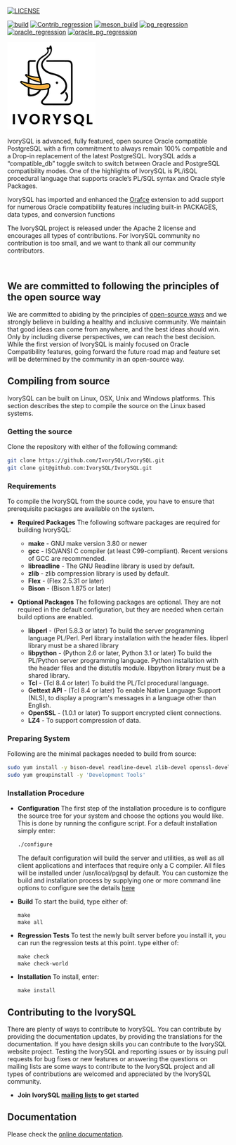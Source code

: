 [![LICENSE](https://img.shields.io/badge/license-Apache--2.0-blue?logo=apache)](https://github.com/IvorySQL/IvorySQL/blob/master/LICENSE)

[![build](https://github.com/IvorySQL/IvorySQL/actions/workflows/build.yml/badge.svg?branch=master&event=push)](https://github.com/IvorySQL/IvorySQL/actions/workflows/build.yml)
[![Contrib_regression](https://github.com/IvorySQL/IvorySQL/actions/workflows/contrib_regression.yml/badge.svg?branch=master&event=push)](https://github.com/IvorySQL/IvorySQL/actions/workflows/contrib_regression.yml)
[![meson_build](https://github.com/IvorySQL/IvorySQL/actions/workflows/meson_build.yml/badge.svg?branch=master&event=push)](https://github.com/IvorySQL/IvorySQL/actions/workflows/meson_build.yml)
[![pg_regression](https://github.com/IvorySQL/IvorySQL/actions/workflows/pg_regression.yml/badge.svg?branch=master&event=push)](https://github.com/IvorySQL/IvorySQL/actions/workflows/pg_regression.yml)
[![oracle_regression](https://github.com/IvorySQL/IvorySQL/actions/workflows/oracle_regression.yml/badge.svg?branch=master&event=push)](https://github.com/IvorySQL/IvorySQL/actions/workflows/oracle_regression.yml)
[![oracle_pg_regression](https://github.com/IvorySQL/IvorySQL/actions/workflows/oracle_pg_regression.yml/badge.svg?branch=master&event=push)](https://github.com/IvorySQL/IvorySQL/actions/workflows/oracle_pg_regression.yml)


![IvorySQL](https://github.com/IvorySQL/Ivory-www/blob/main/static/img/IvorySQL-black.png?raw=true)

IvorySQL is advanced, fully featured, open source Oracle compatible PostgreSQL with a firm commitment to always remain 100% compatible and a Drop-in replacement of the latest PostgreSQL. IvorySQL adds a “compatible_db” toggle switch to switch between Oracle and PostgreSQL compatibility modes.
One of the highlights of IvorySQL is PL/iSQL procedural language that supports oracle’s PL/SQL syntax and Oracle style Packages.

IvorySQL has imported and enhanced the [Orafce](https://github.com/orafce/orafce) extension to add support
for numerous Oracle compatibility features including built-in PACKAGES, data types, and conversion functions

The IvorySQL project is released under the Apache 2 license and encourages all types of contributions. For IvorySQL community no contribution is too small, and we want to thank all our community contributors.

</br>

## We are committed to following the principles of the open source way
We are committed to abiding by the principles of [open-source ways](https://opensource.com/open-source-way) and we strongly believe in building a healthy and inclusive community. We maintain that good ideas can come from anywhere, and the best ideas should win. Only by including diverse perspectives, we can reach the best decision. While the first version of IvorySQL is mainly focused on Oracle Compatibility features, going forward the future road map and feature set will be determined by the community in an open-source way.
</br>

## Compiling from source
IvorySQL can be built on Linux, OSX, Unix and Windows platforms. This section describes the step to compile the source on the Linux based systems.

### Getting the source
Clone the repository with either of the following command:

```bash
git clone https://github.com/IvorySQL/IvorySQL.git
git clone git@github.com:IvorySQL/IvorySQL.git
```


### Requirements

To compile the IvorySQL from the source code, you have to ensure that prerequisite packages are available on the system.

* **Required Packages** The following software packages are required for
  building IvorySQL:

  * **make** - GNU make version 3.80 or newer
  * **gcc** - ISO/ANSI C compiler (at least C99-compliant). Recent versions of
    GCC are recommended.
  * **libreadline** - The GNU Readline library is used by default. 
  * **zlib** - zlib compression library is used by default.
  * **Flex** - (Flex 2.5.31 or later)
  * **Bison** - (Bison 1.875 or later)

* **Optional Packages** The following packages are optional. They are not
  required in the default configuration, but they are needed when certain build
  options are enabled.

  * **libperl** - (Perl 5.8.3 or later) To build the server programming language
    PL/Perl. Perl library installation with the header files. libperl library
    must be a shared library
  * **libpython** - (Python 2.6 or later, Python 3.1 or later) To build the
    PL/Python server programming language. Python installation with the header
    files and the distutils module. libpython library must be a shared library.
  * **Tcl** - (Tcl 8.4 or later) To build the PL/Tcl procedural language.
  * **Gettext API** - (Tcl 8.4 or later) To enable Native Language Support
    (NLS), to display a program's messages in a language other than English.
  * **OpenSSL** - (1.0.1 or later) To support encrypted client connections.
  * **LZ4** - To support compression of data.



### Preparing System
Following are the minimal packages needed to build from source:

```bash
sudo yum install -y bison-devel readline-devel zlib-devel openssl-devel wget
sudo yum groupinstall -y 'Development Tools'
```
### Installation Procedure

* **Configuration** The first step of the installation procedure is to configure
  the source tree for your system and choose the options you would like. This is
  done by running the configure script. For a default installation simply enter:
  ```bash
  ./configure
  ```
  The default configuration will build the server and utilities, as well as all
  client applications and interfaces that require only a C compiler. All files
  will be installed under /usr/local/pgsql by default. You can customize the
  build and installation process by supplying one or more command line options
  to configure see the details
  [here](https://www.postgresql.org/docs/current/install-procedure.html#CONFIGURE-OPTIONS)

* **Build** To start the build, type either of:
  ```
  make
  make all
  ```
* **Regression Tests** To test the newly built server before you install it, you
  can run the regression tests at this point. type either of:
  ```
  make check
  make check-world
  ```
* **Installation** To install, enter:
  ```
  make install
  ```

## Contributing to the IvorySQL
There are plenty of ways to contribute to IvorySQL. You can contribute by providing the documentation updates, by providing the
translations for the documentation. If you have design skills you can contribute to the IvorySQL website project.
Testing the IvorySQL and reporting issues or by issuing pull requests for bug fixes or new features or answering the questions
on mailing lists are some ways to contribute to the IvorySQL project and all types of contributions are welcomed and appreciated
by the IvorySQL community.

* **Join IvorySQL [mailing lists](http://lists.ivorysql.org) to get started**

## Documentation
Please check the [online documentation](https://www.ivorysql.org/docs/next/intro).
